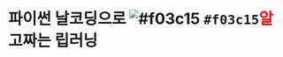# 파이썬 날코딩으로 ![#f03c15](https://placehold.it/15/f03c15/000000?text=+) `#f03c15`<font color="red"/>알</font>고짜는 립러닝
